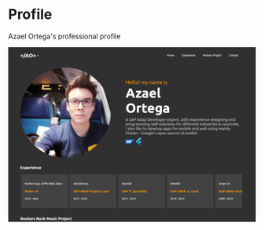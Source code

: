 # Profile
Azael Ortega's professional profile

![Image Preview](https://github.com/bl4ckcrow/readme-images/blob/main/AO-WebPage.png)
